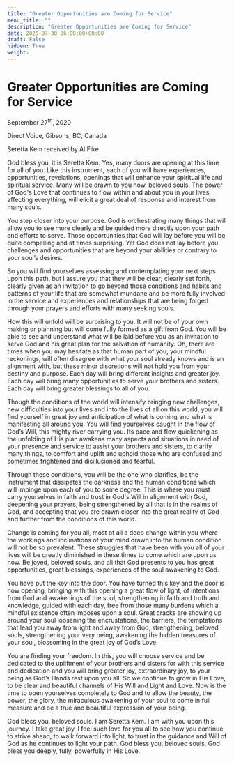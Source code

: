 ```yaml
---
title: "Greater Opportunities are Coming for Service"
menu_title: ""
description: "Greater Opportunities are Coming for Service"
date: 2025-07-30 06:00:00+00:00
draft: False
hidden: True
weight:
---
```

# Greater Opportunities are Coming for Service

September 27<sup>th</sup>, 2020

Direct Voice, Gibsons, BC, Canada

Seretta Kem received by Al Fike

God bless you, it is Seretta Kem. Yes, many doors are opening at this time for all of you. Like this instrument, each of you will have experiences, opportunities, revelations, openings that will enhance your spiritual life and spiritual service. Many will be drawn to you now, beloved souls. The power of God's Love that continues to flow within and about you in your lives, affecting everything, will elicit a great deal of response and interest from many souls.

You step closer into your purpose. God is orchestrating many things that will allow you to see more clearly and be guided more directly upon your path and efforts to serve. Those opportunities that God will lay before you will be quite compelling and at times surprising. Yet God does not lay before you challenges and opportunities that are beyond your abilities or contrary to your soul’s desires.

So you will find yourselves assessing and contemplating your next steps upon this path, but I assure you that they will be clear; clearly set forth, clearly given as an invitation to go beyond those conditions and habits and patterns of your life that are somewhat mundane and be more fully involved in the service and experiences and relationships that are being forged through your prayers and efforts with many seeking souls.

How this will unfold will be surprising to you. It will not be of your own making or planning but will come fully formed as a gift from God. You will be able to see and understand what will be laid before you as an invitation to serve God and his great plan for the salvation of humanity. Oh, there are times when you may hesitate as that human part of you, your mindful reckonings, will often disagree with what your soul already knows and is an alignment with, but these minor discretions will not hold you from your destiny and purpose. Each day will bring different insights and greater joy. Each day will bring many opportunities to serve your brothers and sisters. Each day will bring greater blessings to all of you.

Though the conditions of the world will intensify bringing new challenges, new difficulties into your lives and into the lives of all on this world, you will find yourself in great joy and anticipation of what is coming and what is manifesting all around you. You will find yourselves caught in the flow of God’s Will, this mighty river carrying you. Its pace and flow quickening as the unfolding of His plan awakens many aspects and situations in need of your presence and service to assist your brothers and sisters, to clarify many things, to comfort and uplift and uphold those who are confused and sometimes frightened and disillusioned and fearful.

Through these conditions, you will be the one who clarifies, be the instrument that dissipates the darkness and the human conditions which will impinge upon each of you to some degree. This is where you must carry yourselves in faith and trust in God's Will in alignment with God, deepening your prayers, being strengthened by all that is in the realms of God, and accepting that you are drawn closer into the great reality of God and further from the conditions of this world.

Change is coming for you all, most of all a deep change within you where the workings and inclinations of your mind drawn into the human condition will not be so prevalent. These struggles that have been with you all of your lives will be greatly diminished in these times to come which are upon us now. Be joyed, beloved souls, and all that God presents to you has great opportunities, great blessings, experiences of the soul awakening to God.

You have put the key into the door. You have turned this key and the door is now opening, bringing with this opening a great flow of light, of intentions from God and awakenings of the soul, strengthening in faith and truth and knowledge, guided with each day, free from those many burdens which a mindful existence often imposes upon a soul. Great cracks are showing up around your soul loosening the encrustations, the barriers, the temptations that lead you away from light and away from God, strengthening, beloved souls, strengthening your very being, awakening the hidden treasures of your soul, blossoming in the great joy of God’s Love.

You are finding your freedom. In this, you will choose service and be dedicated to the upliftment of your brothers and sisters for with this service and dedication and you will bring greater joy, extraordinary joy, to your being as God’s Hands rest upon you all. So we continue to grow in His Love, to be clear and beautiful channels of His Will and Light and Love. Now is the time to open yourselves completely to God and to allow the beauty, the power, the glory, the miraculous awakening of your soul to come in full measure and be a true and beautiful expression of your being.

God bless you, beloved souls. I am Seretta Kem. I am with you upon this journey. I take great joy, I feel such love for you all to see how you continue to strive ahead, to walk forward into light, to trust in the guidance and Will of God as he continues to light your path. God bless you, beloved souls. God bless you deeply, fully, powerfully in His Love.
